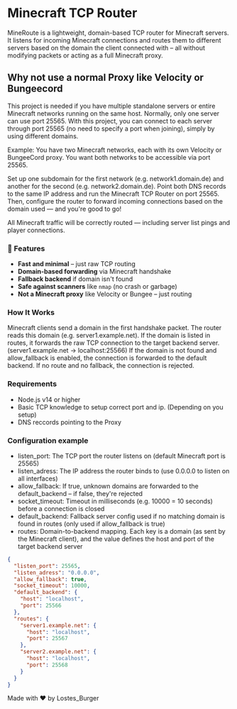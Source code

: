 # Minecraft TCP Router

MineRoute is a lightweight, domain-based TCP router for Minecraft servers.  
It listens for incoming Minecraft connections and routes them to different servers based on the domain the client connected with – all without modifying packets or acting as a full Minecraft proxy.

## Why not use a normal Proxy like Velocity or Bungeecord
This project is needed if you have multiple standalone servers or entire Minecraft networks running on the same host. Normally, only one server can use port 25565.
With this project, you can connect to each server through port 25565 (no need to specify a port when joining), simply by using different domains.

Example:
You have two Minecraft networks, each with its own Velocity or BungeeCord proxy.
You want both networks to be accessible via port 25565.

Set up one subdomain for the first network (e.g. network1.domain.de)
and another for the second (e.g. network2.domain.de).
Point both DNS records to the same IP address and run the Minecraft TCP Router on port 25565.
Then, configure the router to forward incoming connections based on the domain used — and you're good to go!

All Minecraft traffic will be correctly routed — including server list pings and player connections.

### 🔧 Features

- **Fast and minimal** – just raw TCP routing
- **Domain-based forwarding** via Minecraft handshake
- **Fallback backend** if domain isn't found
- **Safe against scanners** like `nmap` (no crash or garbage)
- **Not a Minecraft proxy** like Velocity or Bungee – just routing

### How It Works
Minecraft clients send a domain in the first handshake packet.
The router reads this domain (e.g. server1.example.net).
If the domain is listed in routes, it forwards the raw TCP connection to the target backend server. (server1.example.net -> localhost:25566)
If the domain is not found and allow_fallback is enabled, the connection is forwarded to the default backend.
If no route and no fallback, the connection is rejected.

### Requirements
- Node.js v14 or higher
- Basic TCP knowledge to setup correct port and ip. (Depending on you setup)
- DNS reccords pointing to the Proxy

### Configuration example
- listen_port: The TCP port the router listens on (default Minecraft port is 25565)
- listen_adress: The IP address the router binds to (use 0.0.0.0 to listen on all interfaces)
- allow_fallback: If true, unknown domains are forwarded to the default_backend – if false, they're rejected
- socket_timeout: Timeout in milliseconds (e.g. 10000 = 10 seconds) before a connection is closed
- default_backend: Fallback server config used if no matching domain is found in routes (only used if allow_fallback is true)
- routes: Domain-to-backend mapping. Each key is a domain (as sent by the Minecraft client), and the value defines the host and port of the target backend server

```json
{
  "listen_port": 25565,
  "listen_adress": "0.0.0.0",
  "allow_fallback": true,
  "socket_timeout": 10000,
  "default_backend": {
    "host": "localhost",
    "port": 25566
  },
  "routes": {
    "server1.example.net": {
      "host": "localhost",
      "port": 25567
    },
    "server2.example.net": {
      "host": "localhost",
      "port": 25568
    }
  }
}
```



Made with ❤️ by Lostes_Burger